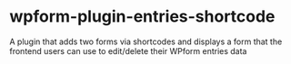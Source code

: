 # wpform-plugin-entries-shortcode
A plugin that adds two forms via shortcodes and displays a form that the frontend users can use to edit/delete their WPform entries data

